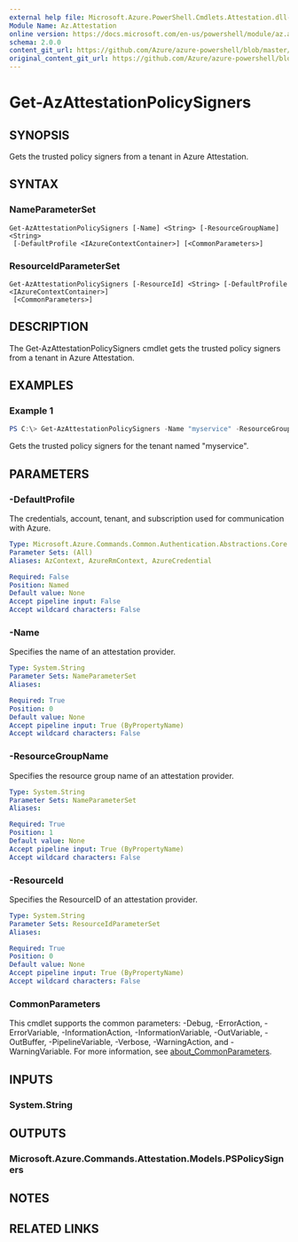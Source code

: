 ```yaml
---
external help file: Microsoft.Azure.PowerShell.Cmdlets.Attestation.dll-Help.xml
Module Name: Az.Attestation
online version: https://docs.microsoft.com/en-us/powershell/module/az.attestation/get-azattestationpolicysigners
schema: 2.0.0
content_git_url: https://github.com/Azure/azure-powershell/blob/master/src/Attestation/Attestation/help/Get-AzAttestationPolicySigners.md
original_content_git_url: https://github.com/Azure/azure-powershell/blob/master/src/Attestation/Attestation/help/Get-AzAttestationPolicySigners.md
---
```


# Get-AzAttestationPolicySigners

## SYNOPSIS
Gets the trusted policy signers from a tenant in Azure Attestation.

## SYNTAX

### NameParameterSet
```
Get-AzAttestationPolicySigners [-Name] <String> [-ResourceGroupName] <String>
 [-DefaultProfile <IAzureContextContainer>] [<CommonParameters>]
```

### ResourceIdParameterSet
```
Get-AzAttestationPolicySigners [-ResourceId] <String> [-DefaultProfile <IAzureContextContainer>]
 [<CommonParameters>]
```

## DESCRIPTION
The Get-AzAttestationPolicySigners cmdlet gets the trusted policy signers from a tenant in Azure Attestation.

## EXAMPLES

### Example 1
```powershell
PS C:\> Get-AzAttestationPolicySigners -Name "myservice" -ResourceGroupName "myrg"
```

Gets the trusted policy signers for the tenant named "myservice".

## PARAMETERS

### -DefaultProfile
The credentials, account, tenant, and subscription used for communication with Azure.

```yaml
Type: Microsoft.Azure.Commands.Common.Authentication.Abstractions.Core.IAzureContextContainer
Parameter Sets: (All)
Aliases: AzContext, AzureRmContext, AzureCredential

Required: False
Position: Named
Default value: None
Accept pipeline input: False
Accept wildcard characters: False
```

### -Name
Specifies the name of an attestation provider.

```yaml
Type: System.String
Parameter Sets: NameParameterSet
Aliases:

Required: True
Position: 0
Default value: None
Accept pipeline input: True (ByPropertyName)
Accept wildcard characters: False
```

### -ResourceGroupName
Specifies the resource group name of an attestation provider.

```yaml
Type: System.String
Parameter Sets: NameParameterSet
Aliases:

Required: True
Position: 1
Default value: None
Accept pipeline input: True (ByPropertyName)
Accept wildcard characters: False
```

### -ResourceId
Specifies the ResourceID of an attestation provider.

```yaml
Type: System.String
Parameter Sets: ResourceIdParameterSet
Aliases:

Required: True
Position: 0
Default value: None
Accept pipeline input: True (ByPropertyName)
Accept wildcard characters: False
```

### CommonParameters
This cmdlet supports the common parameters: -Debug, -ErrorAction, -ErrorVariable, -InformationAction, -InformationVariable, -OutVariable, -OutBuffer, -PipelineVariable, -Verbose, -WarningAction, and -WarningVariable. For more information, see [about_CommonParameters](http://go.microsoft.com/fwlink/?LinkID=113216).

## INPUTS

### System.String

## OUTPUTS

### Microsoft.Azure.Commands.Attestation.Models.PSPolicySigners

## NOTES

## RELATED LINKS
